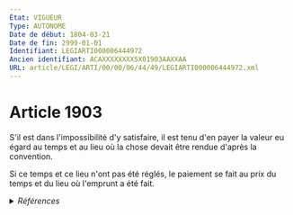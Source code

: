 ```yaml
---
État: VIGUEUR
Type: AUTONOME
Date de début: 1804-03-21
Date de fin: 2999-01-01
Identifiant: LEGIARTI000006444972
Ancien identifiant: ACAXXXXXXXX5X01903AAXXAA
URL: article/LEGI/ARTI/00/00/06/44/49/LEGIARTI000006444972.xml
---
```


<h1>Article 1903</h1>

S'il est dans l'impossibilité d'y satisfaire, il est tenu d'en payer la valeur
eu égard au temps et au lieu où la chose devait être rendue d'après la
convention.<br />

Si ce temps et ce lieu n'ont pas été réglés, le paiement se fait au prix du
temps et du lieu où l'emprunt a été fait.


<details>
  <summary><em>Références</em></summary>

  <h2>Références faites par l'article</h2>
  
  <ul>
    <li>
      CREATION source Loi 1804-03-09 promulguée le 19 mars 1804
    </li>
  </ul>
</details>
